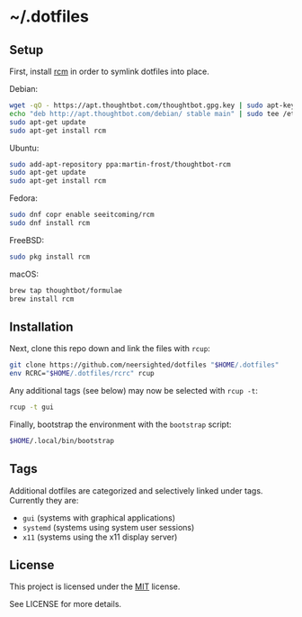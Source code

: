 # ~/.dotfiles

## Setup

First, install [rcm] in order to symlink dotfiles into place.

Debian:
```sh
wget -qO - https://apt.thoughtbot.com/thoughtbot.gpg.key | sudo apt-key add -
echo "deb http://apt.thoughtbot.com/debian/ stable main" | sudo tee /etc/apt/sources.list.d/thoughtbot.list
sudo apt-get update
sudo apt-get install rcm
```

Ubuntu:
```sh
sudo add-apt-repository ppa:martin-frost/thoughtbot-rcm
sudo apt-get update
sudo apt-get install rcm
```

Fedora:
```sh
sudo dnf copr enable seeitcoming/rcm
sudo dnf install rcm
```

FreeBSD:
```sh
sudo pkg install rcm
```

macOS:
```sh
brew tap thoughtbot/formulae
brew install rcm
```

## Installation

Next, clone this repo down and link the files with `rcup`:

```sh
git clone https://github.com/neersighted/dotfiles "$HOME/.dotfiles"
env RCRC="$HOME/.dotfiles/rcrc" rcup
```

Any additional tags (see below) may now be selected with `rcup -t`:

```sh
rcup -t gui
```

Finally, bootstrap the environment with the `bootstrap` script:

```sh
$HOME/.local/bin/bootstrap
```

## Tags

Additional dotfiles are categorized and selectively linked under tags.
Currently they are:

* `gui` (systems with graphical applications)
* `systemd` (systems using system user sessions)
* `x11` (systems using the x11 display server)

## License

This project is licensed under the
[MIT](https://en.wikipedia.org/wiki/MIT_License) license.

See LICENSE for more details.


[rcm]: https://github.com/thoughtbot/rcm
